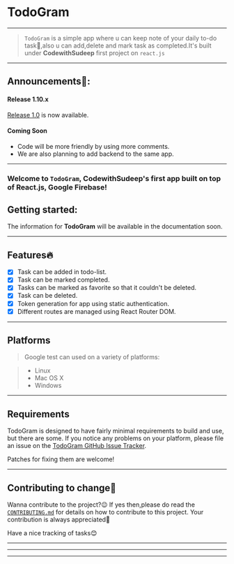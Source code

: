 # TodoGram
<hr />

>`TodoGram` is a simple app where u can keep note of your daily to-do task📅,also u can add,delete and mark 
task as completed.It's built under **CodewithSudeep** first project on `react.js`

<hr/>

## Announcements📣:

#### Release 1.10.x

[Release 1.0](https://github.com/CodewithSudeep/TodoGram/releases/tag/v1.0)
is now available.

#### Coming Soon

*   Code will be more friendly by using more comments.
*   We are also planning to add backend to the same app.
<hr/>

### Welcome to `TodoGram`, CodewithSudeep's first app built on top of React.js, Google Firebase!

## Getting started:

The information for **TodoGram** will be available in the documentation soon.

<hr />

## Features🔥
- [x]  Task can be added in todo-list.
- [x] Task can be marked completed.
- [x] Tasks can be marked as favorite so that it couldn't be deleted.
- [x] Task can be deleted.
- [x] Token generation for app using static authentication.
- [x] Different routes are managed using React Router DOM.
<hr />

## Platforms

>Google test can used on a variety of platforms:

>*   Linux
>*   Mac OS X
>*   Windows

<hr/>

## Requirements

TodoGram is designed to have fairly minimal requirements to build and use, but there are some. If you notice any problems on your
platform, please file an issue on the
[TodoGram GitHub Issue Tracker](https://github.com/CodewithSudeep/TodoGram/issues).

Patches for fixing them are welcome!

<hr/>

## Contributing to change🤝

Wanna contribute to the project?😉 If yes then,please do 
read the [`CONTRIBUTING.md`](CONTRIBUTING.md) for details on how to contribute to this project.
Your contribution is always appreciated👏

Have a nice tracking of tasks😊
<hr/>
<hr/>
<hr/>
